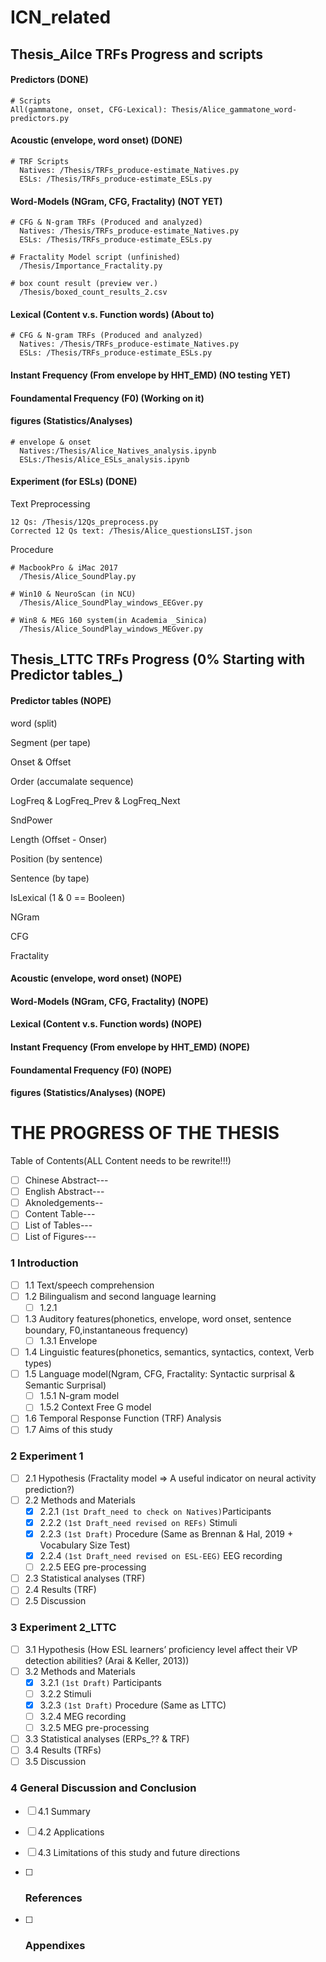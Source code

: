 # ICN_related

## Thesis_Ailce TRFs Progress and scripts

#### Predictors (DONE)
```
# Scripts
All(gammatone, onset, CFG-Lexical): Thesis/Alice_gammatone_word-predictors.py
```
#### Acoustic (envelope, word onset)  (DONE)
```
# TRF Scripts
  Natives: /Thesis/TRFs_produce-estimate_Natives.py
  ESLs: /Thesis/TRFs_produce-estimate_ESLs.py
```

#### Word-Models (NGram, CFG, Fractality) (NOT YET)
```
# CFG & N-gram TRFs (Produced and analyzed)
  Natives: /Thesis/TRFs_produce-estimate_Natives.py
  ESLs: /Thesis/TRFs_produce-estimate_ESLs.py

# Fractality Model script (unfinished)
  /Thesis/Importance_Fractality.py

# box count result (preview ver.)
  /Thesis/boxed_count_results_2.csv
```

#### Lexical (Content v.s. Function words)  (About to)
```
# CFG & N-gram TRFs (Produced and analyzed)
  Natives: /Thesis/TRFs_produce-estimate_Natives.py
  ESLs: /Thesis/TRFs_produce-estimate_ESLs.py
```

#### Instant Frequency (From envelope by HHT_EMD)  (NO testing YET)

#### Foundamental Frequency (F0)  (Working on it)

#### figures (Statistics/Analyses)
```
# envelope & onset
  Natives:/Thesis/Alice_Natives_analysis.ipynb
  ESLs:/Thesis/Alice_ESLs_analysis.ipynb
```
#### Experiment (for ESLs) (DONE)
Text Preprocessing
```
12 Qs: /Thesis/12Qs_preprocess.py
Corrected 12 Qs text: /Thesis/Alice_questionsLIST.json
```
Procedure
```
# MacbookPro & iMac 2017
  /Thesis/Alice_SoundPlay.py

# Win10 & NeuroScan (in NCU)
  /Thesis/Alice_SoundPlay_windows_EEGver.py

# Win8 & MEG 160 system(in Academia _Sinica)
  /Thesis/Alice_SoundPlay_windows_MEGver.py
```





## Thesis_LTTC TRFs Progress (0% Starting with Predictor tables_)

#### Predictor tables (NOPE)
word (split)

Segment (per tape)

Onset & Offset

Order (accumalate sequence)

LogFreq & LogFreq_Prev & LogFreq_Next

SndPower

Length (Offset - Onser)

Position (by sentence)

Sentence (by tape)

IsLexical (1 & 0 == Booleen)

NGram

CFG

Fractality

#### Acoustic (envelope, word onset)  (NOPE)

#### Word-Models (NGram, CFG, Fractality)  (NOPE)

#### Lexical (Content v.s. Function words)  (NOPE)

#### Instant Frequency (From envelope by HHT_EMD)  (NOPE)

#### Foundamental Frequency (F0)  (NOPE)

#### figures (Statistics/Analyses)  (NOPE)


# THE PROGRESS OF THE THESIS

Table of Contents(ALL Content needs to be rewrite!!!)  

- [ ] Chinese Abstract---  
- [ ] English Abstract---  
- [ ] Aknoledgements--  
- [ ] Content Table---  
- [ ] List of Tables---  
- [ ] List of Figures---  

### 1 Introduction

- [ ] 1.1 Text/speech comprehension  
- [ ] 1.2 Bilingualism and second language learning  
  - [ ] 1.2.1
- [ ] 1.3 Auditory features(phonetics, envelope, word onset, sentence boundary, F0,instantaneous frequency)
  - [ ] 1.3.1 Envelope
- [ ] 1.4 Linguistic features(phonetics, semantics, syntactics, context, Verb types)
- [ ] 1.5 Language model(Ngram, CFG, Fractality: Syntactic surprisal & Semantic Surprisal)
  - [ ] 1.5.1 N-gram model
  - [ ] 1.5.2 Context Free G model	
- [ ] 1.6 Temporal Response Function (TRF) Analysis
- [ ] 1.7 Aims of this study

### 2 Experiment 1

- [ ] 2.1 Hypothesis (Fractality model => A useful indicator on neural activity prediction?)
- [ ] 2.2 Methods and Materials
  - [x] 2.2.1 `(1st Draft_need to check on Natives)`Participants
  - [x] 2.2.2 `(1st Draft_need revised on REFs)` Stimuli
  - [x] 2.2.3 `(1st Draft)` Procedure (Same as Brennan & Hal, 2019 + Vocabulary Size Test)
  - [x] 2.2.4 `(1st Draft_need revised on ESL-EEG)` EEG recording
  - [ ] 2.2.5 EEG pre-processing
- [ ] 2.3 Statistical analyses (TRF)
- [ ] 2.4 Results (TRF)
- [ ] 2.5 Discussion

### 3 Experiment 2_LTTC

- [ ] 3.1 Hypothesis (How ESL learners’ proficiency level affect their VP detection abilities? (Arai & Keller, 2013))
- [ ] 3.2 Methods and Materials
  - [x] 3.2.1 `(1st Draft)` Participants
  - [ ] 3.2.2 Stimuli
  - [x] 3.2.3 `(1st Draft)` Procedure (Same as LTTC)
  - [ ] 3.2.4 MEG recording
  - [ ] 3.2.5 MEG pre-processing
- [ ] 3.3 Statistical analyses (ERPs_?? & TRF)
- [ ] 3.4 Results (TRFs)
- [ ] 3.5 Discussion

### 4 General Discussion and Conclusion

- [ ] 4.1 Summary
- [ ] 4.2 Applications
- [ ] 4.3 Limitations of this study and future directions

- [ ] ### References
- [ ] ### Appendixes

